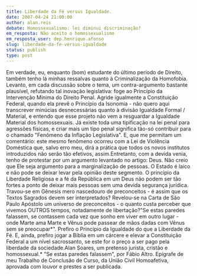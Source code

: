 ```yaml
---
title: Liberdade da Fé versus Igualdade.
date: 2007-04-24 21:00:00
author: alan.reis
debate: Homossexualismo: lei diminui discriminação?
em_resposta: Não aceito o homossexualismo
em_resposta_user: dep.henrique.afonso
slug: liberdade-da-fe-versus-igualdade
status: publish 
type: post
---
```


Em verdade, eu, enquanto (bom) estudante do último período de Direito, também tenho lá minhas ressalvas quanto à Criminalização da Homofobia. Levanto, em cada discussão sobre o tema, um contra-argumento bastante plausível, refutando tal inovação legislativa: foge ao Princípio da Intervenção Mínima do Direito Penal. Agride igualmente a Constituição Federal, quando ela prevê o Princípio da Isonomia - não quero aqui transcrever minúcias desnecessárias quanto à divisão Igualdade Formal / Material, e entendo que esse projeto não vem a resguardar a Igualdade Material dos homossexuais. Já existe toda uma tipificação na lei penal para agressões físicas, e criar mais um tipo penal significa tão-só contribuir para o chamado "Fenômeno da Inflação Legislativa". E, que me permitam um comentário: este mesmo fenômeno ocorreu com a Lei de Violência Doméstica que, salvo erro meu, dirá a prática que todos os novos institutos introduzidos não serão tão efetivos, assim.Entretanto, com a devida venia, tenho de protestar por um argumento levantado no artigo: Deus. Não creio que Ele seja argumento para a marginalização de pessoas. O Estado é laico e não pode se deixar levar pela opinião deste segmento. O princípio da Liberdade Religiosa e a fé da República em um Deus não podem ser tão fortes a ponto de deixar mais pessoas sem uma devida segurança jurídica. Travou-se em Gênesis mero nascedouro de preconceitos - é assim que os Textos Sagrados devem ser interpretados? Revelou-se na Carta de São Paulo Apóstolo um universo de preconceitos - o quanto custa perceber que vivemos OUTROS tempos, notadamente de libertação?"Se estas paredes falassem, se contassem cada vez que sonho em viver em outro lugar - onde Marte ama Marte e Vênus pode passear de mãos dadas com Vênus sem se preocupar\*". Prefiro o Princípio da Igualdade do que a Liberdade da Fé. E, ainda, prefiro jogar a Bíblia em um cárcere e elevar a Constituição Federal a um nível sacrossanto, se este for o preço a ser pago pela liberdade da sociedade.Alan Soares, um pretenso jurista, cristão e homossexual.\* "Se estas paredes falassem", por Fábio Altro. Epígrafe de meu Trabalho de Conclusão de Curso, da União Civil Homoafetiva, aprovada com louvor e prestes a ser publicada.
